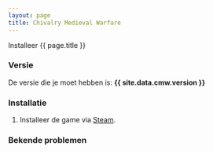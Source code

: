 ```yaml
---
layout: page
title: Chivalry Medieval Warfare
---
```


Installeer {{ page.title }}

### Versie

De versie die je moet hebben is: **{{ site.data.cmw.version }}**

### Installatie

1. Installeer de game via [Steam](steam://rungameid/219640).

### Bekende problemen
